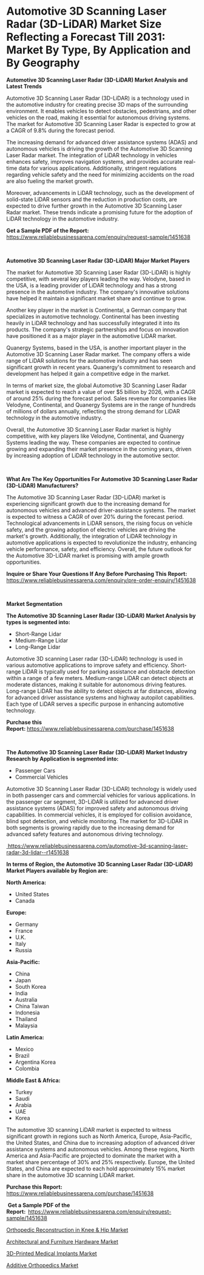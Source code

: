 <p><h1>Automotive 3D Scanning Laser Radar (3D-LiDAR) Market Size Reflecting a Forecast Till 2031: Market By Type, By Application and By Geography</h1></p><p><strong>Automotive 3D Scanning Laser Radar (3D-LiDAR) Market Analysis and Latest Trends</strong></p>
<p><p>Automotive 3D Scanning Laser Radar (3D-LiDAR) is a technology used in the automotive industry for creating precise 3D maps of the surrounding environment. It enables vehicles to detect obstacles, pedestrians, and other vehicles on the road, making it essential for autonomous driving systems. The market for Automotive 3D Scanning Laser Radar is expected to grow at a CAGR of 9.8% during the forecast period.</p><p>The increasing demand for advanced driver assistance systems (ADAS) and autonomous vehicles is driving the growth of the Automotive 3D Scanning Laser Radar market. The integration of LiDAR technology in vehicles enhances safety, improves navigation systems, and provides accurate real-time data for various applications. Additionally, stringent regulations regarding vehicle safety and the need for minimizing accidents on the road are also fueling the market growth.</p><p>Moreover, advancements in LiDAR technology, such as the development of solid-state LiDAR sensors and the reduction in production costs, are expected to drive further growth in the Automotive 3D Scanning Laser Radar market. These trends indicate a promising future for the adoption of LiDAR technology in the automotive industry.</p></p>
<p><strong>Get a Sample PDF of the Report:&nbsp;</strong> <a href="https://www.reliablebusinessarena.com/enquiry/request-sample/1451638">https://www.reliablebusinessarena.com/enquiry/request-sample/1451638</a></p>
<p>&nbsp;</p>
<p><strong>Automotive 3D Scanning Laser Radar (3D-LiDAR) Major Market Players</strong></p>
<p><p>The market for Automotive 3D Scanning Laser Radar (3D-LiDAR) is highly competitive, with several key players leading the way. Velodyne, based in the USA, is a leading provider of LiDAR technology and has a strong presence in the automotive industry. The company's innovative solutions have helped it maintain a significant market share and continue to grow.</p><p>Another key player in the market is Continental, a German company that specializes in automotive technology. Continental has been investing heavily in LiDAR technology and has successfully integrated it into its products. The company's strategic partnerships and focus on innovation have positioned it as a major player in the automotive LiDAR market.</p><p>Quanergy Systems, based in the USA, is another important player in the Automotive 3D Scanning Laser Radar market. The company offers a wide range of LiDAR solutions for the automotive industry and has seen significant growth in recent years. Quanergy's commitment to research and development has helped it gain a competitive edge in the market.</p><p>In terms of market size, the global Automotive 3D Scanning Laser Radar market is expected to reach a value of over $5 billion by 2026, with a CAGR of around 25% during the forecast period. Sales revenue for companies like Velodyne, Continental, and Quanergy Systems are in the range of hundreds of millions of dollars annually, reflecting the strong demand for LiDAR technology in the automotive industry.</p><p>Overall, the Automotive 3D Scanning Laser Radar market is highly competitive, with key players like Velodyne, Continental, and Quanergy Systems leading the way. These companies are expected to continue growing and expanding their market presence in the coming years, driven by increasing adoption of LiDAR technology in the automotive sector.</p></p>
<p>&nbsp;</p>
<p><strong>What Are The Key Opportunities For Automotive 3D Scanning Laser Radar (3D-LiDAR) Manufacturers?</strong></p>
<p><p>The Automotive 3D Scanning Laser Radar (3D-LiDAR) market is experiencing significant growth due to the increasing demand for autonomous vehicles and advanced driver-assistance systems. The market is expected to witness a CAGR of over 20% during the forecast period. Technological advancements in LiDAR sensors, the rising focus on vehicle safety, and the growing adoption of electric vehicles are driving the market's growth. Additionally, the integration of LiDAR technology in automotive applications is expected to revolutionize the industry, enhancing vehicle performance, safety, and efficiency. Overall, the future outlook for the Automotive 3D-LiDAR market is promising with ample growth opportunities.</p></p>
<p><strong>Inquire or Share Your Questions If Any Before Purchasing This Report:</strong> <a href="https://www.reliablebusinessarena.com/enquiry/pre-order-enquiry/1451638">https://www.reliablebusinessarena.com/enquiry/pre-order-enquiry/1451638</a></p>
<p>&nbsp;</p>
<p><strong>Market Segmentation</strong></p>
<p><strong>The Automotive 3D Scanning Laser Radar (3D-LiDAR) Market Analysis by types is segmented into:</strong></p>
<p><ul><li>Short-Range Lidar</li><li>Medium-Range Lidar</li><li>Long-Range Lidar</li></ul></p>
<p><p>Automotive 3D scanning Laser radar (3D-LiDAR) technology is used in various automotive applications to improve safety and efficiency. Short-range LiDAR is typically used for parking assistance and obstacle detection within a range of a few meters. Medium-range LiDAR can detect objects at moderate distances, making it suitable for autonomous driving features. Long-range LiDAR has the ability to detect objects at far distances, allowing for advanced driver assistance systems and highway autopilot capabilities. Each type of LiDAR serves a specific purpose in enhancing automotive technology.</p></p>
<p><strong>Purchase this Report:&nbsp;</strong><a href="https://www.reliablebusinessarena.com/purchase/1451638">https://www.reliablebusinessarena.com/purchase/1451638</a></p>
<p>&nbsp;</p>
<p><strong>The Automotive 3D Scanning Laser Radar (3D-LiDAR) Market Industry Research by Application is segmented into:</strong></p>
<p><ul><li>Passenger Cars</li><li>Commercial Vehicles</li></ul></p>
<p><p>Automotive 3D Scanning Laser Radar (3D-LiDAR) technology is widely used in both passenger cars and commercial vehicles for various applications. In the passenger car segment, 3D-LiDAR is utilized for advanced driver assistance systems (ADAS) for improved safety and autonomous driving capabilities. In commercial vehicles, it is employed for collision avoidance, blind spot detection, and vehicle monitoring. The market for 3D-LiDAR in both segments is growing rapidly due to the increasing demand for advanced safety features and autonomous driving technology.</p></p>
<p><a href="https://www.reliablebusinessarena.com/automotive-3d-scanning-laser-radar-3d-lidar--r1451638">&nbsp;https://www.reliablebusinessarena.com/automotive-3d-scanning-laser-radar-3d-lidar--r1451638</a></p>
<p><strong>In terms of Region, the Automotive 3D Scanning Laser Radar (3D-LiDAR) Market Players available by Region are:</strong></p>
<p>
    <p> <strong> North America: </strong>
        <ul>
            <li>United States</li>
            <li>Canada</li>
        </ul>
        </p> 
    <p> <strong> Europe: </strong>
        <ul>
            <li>Germany</li>
            <li>France</li>
            <li>U.K.</li>
            <li>Italy</li>
            <li>Russia</li>
        </ul>
        </p> 
    <p> <strong> Asia-Pacific: </strong>
        <ul>
            <li>China</li>
            <li>Japan</li>
            <li>South Korea</li>
            <li>India</li>
            <li>Australia</li>
            <li>China Taiwan</li>
            <li>Indonesia</li>
            <li>Thailand</li>
            <li>Malaysia</li>
        </ul>
        </p> 
    <p> <strong> Latin America: </strong>
        <ul>
            <li>Mexico</li>
            <li>Brazil</li>
            <li>Argentina Korea</li>
            <li>Colombia</li>
        </ul>
        </p> 
    <p> <strong> Middle East & Africa: </strong>
        <ul>
            <li>Turkey</li>
            <li>Saudi</li>
            <li>Arabia</li>
            <li>UAE</li>
            <li>Korea</li>
        </ul>
    </p>
    </p>
<p><p>The automotive 3D scanning LiDAR market is expected to witness significant growth in regions such as North America, Europe, Asia-Pacific, the United States, and China due to increasing adoption of advanced driver assistance systems and autonomous vehicles. Among these regions, North America and Asia-Pacific are projected to dominate the market with a market share percentage of 30% and 25% respectively. Europe, the United States, and China are expected to each hold approximately 15% market share in the automotive 3D scanning LiDAR market.</p></p>
<p><strong>Purchase this Report: </strong><a href="https://www.reliablebusinessarena.com/purchase/1451638">https://www.reliablebusinessarena.com/purchase/1451638</a></p>
<p>&nbsp;<strong>Get a Sample PDF of the Report:&nbsp;&nbsp;</strong><a href="https://www.reliablebusinessarena.com/enquiry/request-sample/1451638">https://www.reliablebusinessarena.com/enquiry/request-sample/1451638</a></p>
<p><strong></strong></p>
<p><p><a href="https://medium.com/@liam.mcgrath5645/orthopedic-reconstruction-in-knee-hip-market-outlook-and-forecast-from-2024-to-2031-1d911b7e74f6">Orthopedic Reconstruction in Knee & Hip Market</a></p><p><a href="https://medium.com/@shawnsmithv6981/global-architectural-and-furniture-hardware-market-sector-types-applications-market-player-a763eade19f0">Architectural and Furniture Hardware Market</a></p><p><a href="https://github.com/gamblestampleyjenny50m5sl6/Market-Research-Report-List-3/blob/main/3d-printed-medical-implants-market.md">3D-Printed Medical Implants Market</a></p><p><a href="https://github.com/wwwkeltoum/Market-Research-Report-List-4/blob/main/additive-orthopedics-market.md">Additive Orthopedics Market</a></p></p>